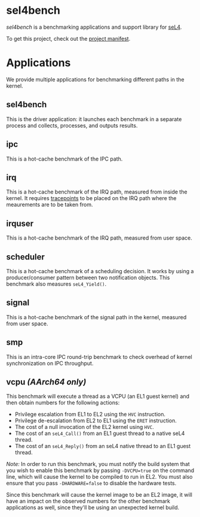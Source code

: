 <!--
     Copyright 2017, Data61, CSIRO (ABN 41 687 119 230)

     SPDX-License-Identifier: BSD-2-Clause
-->
# sel4bench

_sel4bench_ is a benchmarking applications and support library for
[seL4](https://sel4.systems/).

To get this project, check out the [project
manifest](https://github.com/seL4/sel4bench-manifest).

# Applications

We provide multiple applications for benchmarking different paths in the
kernel.

## sel4bench

This is the driver application: it launches each benchmark in a separate
process and collects, processes, and outputs results.

## ipc

This is a hot-cache benchmark of the IPC path.

## irq

This is a hot-cache benchmark of the IRQ path, measured from inside the
kernel.  It requires
[tracepoints](https://docs.sel4.systems/BenchmarkingGuide.html#in-kernel-log-buffer)
to be placed on the IRQ path where the meaurements are to be taken from.

## irquser

This is a hot-cache benchmark of the IRQ path, measured from user space.

## scheduler

This is a hot-cache benchmark of a scheduling decision.  It works by
using a producer/consumer pattern between two notification objects.
This benchmark also measures `seL4_Yield()`.

## signal

This is a hot-cache benchmark of the signal path in the kernel, measured
from user space.

## smp

This is an intra-core IPC round-trip benchmark to check overhead of
kernel synchronization on IPC throughput.

## vcpu _(AArch64 only)_

This benchmark will execute a thread as a VCPU (an EL1 guest kernel) and
then obtain numbers for the following actions:
* Privilege escalation from EL1 to EL2 using the `HVC` instruction.
* Privilege de-escalation from EL2 to EL1 using the `ERET` instruction.
* The cost of a null invocation of the EL2 kernel using `HVC`.
* The cost of an `seL4_Call()` from an EL1 guest thread to a native seL4
  thread.
* The cost of an `seL4_Reply()` from an seL4 native thread to an EL1
  guest thread.

*Note:* In order to run this benchmark, you must notify the build system
that you wish to enable this benchmark by passing `-DVCPU=true` on the
command line, which will cause the kernel to be compiled to run in EL2.
You must also ensure that you pass `-DHARDWARE=false` to disable the
hardware tests.

Since this benchmark will cause the kernel image to be an EL2 image, it
will have an impact on the observed numbers for the other benchmark
applications as well, since they'll be using an unexpected kernel build.
